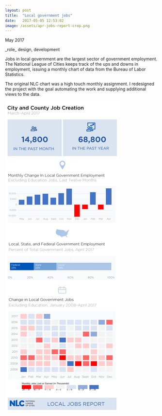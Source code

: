 ```yaml
---
layout: post
title:  "Local government jobs"
date:   2017-05-05 12:53:02
image: /assets/apr-jobs-report-crop.png
---
```


<p class="date" markdown="1">
May 2017
</p>

<p class="involvement" markdown="1">
_role_ design, development
</p>

Jobs in local government are the largest sector of government employment. The National League of Cities keeps track of the ups and downs in employment, issuing a monthly chart of data from the Bureau of Labor Statistics.

The original NLC chart was a high touch monthly assignment. I redesigned the project with the goal automating the work and supplying additional views to the data.


![Chart with local government jobs data from Bureau of Labor Statistics.](/assets/apr-jobs-report.png)
